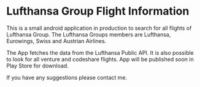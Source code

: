 # Lufthansa Group Flight Information

This is a small android application in production to search for all flights of Lufthansa Group. 
The Lufthansa Groups members are Lufthansa, Eurowings, Swiss and Austrian Airlines. 

The App fetches the data from the Lufthansa Public API. It is also possible to look for all venture and codeshare flights.
App will be published soon in Play Store for download. 

If you have any suggestions please contact me.
